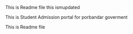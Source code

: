 
This is Readme file
this ismupdated


This is Student Admission portal for porbandar goverment

This is Readme file
